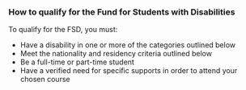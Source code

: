 ###  How to qualify for the Fund for Students with Disabilities

To qualify for the FSD, you must:

  * Have a disability in one or more of the categories outlined below 
  * Meet the nationality and residency criteria outlined below 
  * Be a full-time or part-time student 
  * Have a verified need for specific supports in order to attend your chosen course 
